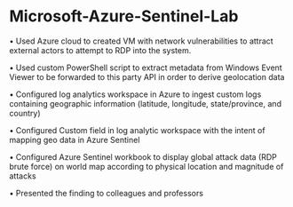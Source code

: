 # Microsoft-Azure-Sentinel-Lab

• Used Azure cloud to created VM with network vulnerabilities to attract external actors to attempt to RDP into the system.

• Used custom PowerShell script to extract metadata from Windows Event Viewer to be forwarded to this party API in order to derive geolocation data

• Configured log analytics workspace in Azure to ingest custom logs containing geographic information (latitude, longitude, state/province, and country)

• Configured Custom field in log analytic workspace with the intent of mapping geo data in Azure Sentinel

• Configured Azure Sentinel workbook to display global attack data (RDP brute force) on world map according to physical location and magnitude of attacks

• Presented the finding to colleagues and professors  
